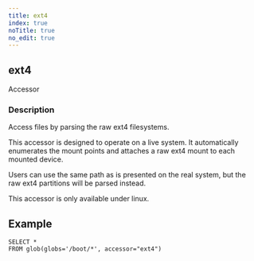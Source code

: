 ```yaml
---
title: ext4
index: true
noTitle: true
no_edit: true
---
```




<div class="vql_item"></div>


## ext4
<span class='vql_type pull-right page-header'>Accessor</span>


### Description

Access files by parsing the raw ext4 filesystems.

This accessor is designed to operate on a live system. It
automatically enumerates the mount points and attaches a raw ext4
mount to each mounted device.

Users can use the same path as is presented on the real system, but
the raw ext4 partitions will be parsed instead.

This accessor is only available under linux.

## Example

```vql
SELECT *
FROM glob(globs='/boot/*', accessor="ext4")
```


